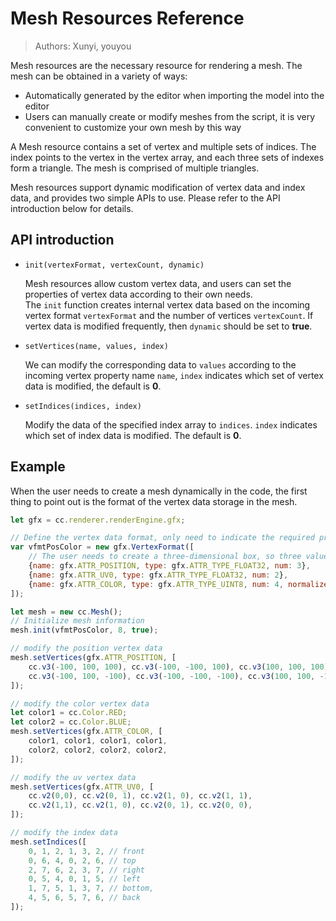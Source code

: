 # Mesh Resources Reference

> Authors: Xunyi, youyou

Mesh resources are the necessary resource for rendering a mesh. The mesh can be obtained in a variety of ways:

- Automatically generated by the editor when importing the model into the editor
- Users can manually create or modify meshes from the script, it is very convenient to customize your own mesh by this way

A Mesh resource contains a set of vertex and multiple sets of indices. The index points to the vertex in the vertex array, and each three sets of indexes form a triangle. The mesh is comprised of multiple triangles.

Mesh resources support dynamic modification of vertex data and index data, and provides two simple APIs to use. Please refer to the API introduction below for details.

## API introduction

- `init(vertexFormat, vertexCount, dynamic)`

  Mesh resources allow custom vertex data, and users can set the properties of vertex data according to their own needs.<br>
  The `init` function creates internal vertex data based on the incoming vertex format `vertexFormat` and the number of vertices `vertexCount`. If vertex data is modified frequently, then `dynamic` should be set to **true**.

- `setVertices(name, values, index)`

  We can modify the corresponding data to `values` according to the incoming vertex property name `name`, `index` indicates which set of vertex data is modified, the default is **0**.

- `setIndices(indices, index)`

  Modify the data of the specified index array to `indices`. `index` indicates which set of index data is modified. The default is **0**.

## Example

When the user needs to create a mesh dynamically in the code, the first thing to point out is the format of the vertex data storage in the mesh.

```javascript
let gfx = cc.renderer.renderEngine.gfx;

// Define the vertex data format, only need to indicate the required properties, to avoid the waste of storage space
var vfmtPosColor = new gfx.VertexFormat([
    // The user needs to create a three-dimensional box, so three values are required to save the location information
    {name: gfx.ATTR_POSITION, type: gfx.ATTR_TYPE_FLOAT32, num: 3},
    {name: gfx.ATTR_UV0, type: gfx.ATTR_TYPE_FLOAT32, num: 2},
    {name: gfx.ATTR_COLOR, type: gfx.ATTR_TYPE_UINT8, num: 4, normalize: true},
]);

let mesh = new cc.Mesh();
// Initialize mesh information
mesh.init(vfmtPosColor, 8, true);
```

```javascript
// modify the position vertex data
mesh.setVertices(gfx.ATTR_POSITION, [
    cc.v3(-100, 100, 100), cc.v3(-100, -100, 100), cc.v3(100, 100, 100), cc.v3(100, -100, 100),
    cc.v3(-100, 100, -100), cc.v3(-100, -100, -100), cc.v3(100, 100, -100), cc.v3(100, -100, -100)
]);

// modify the color vertex data
let color1 = cc.Color.RED;
let color2 = cc.Color.BLUE;
mesh.setVertices(gfx.ATTR_COLOR, [
    color1, color1, color1, color1,
    color2, color2, color2, color2,
]);

// modify the uv vertex data
mesh.setVertices(gfx.ATTR_UV0, [
    cc.v2(0,0), cc.v2(0, 1), cc.v2(1, 0), cc.v2(1, 1),
    cc.v2(1,1), cc.v2(1, 0), cc.v2(0, 1), cc.v2(0, 0),
]);

// modify the index data
mesh.setIndices([
    0, 1, 2, 1, 3, 2, // front
    0, 6, 4, 0, 2, 6, // top
    2, 7, 6, 2, 3, 7, // right
    0, 5, 4, 0, 1, 5, // left
    1, 7, 5, 1, 3, 7, // bottom,
    4, 5, 6, 5, 7, 6, // back
]);
```
